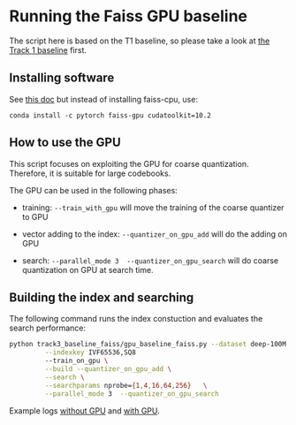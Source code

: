 # Running the Faiss GPU baseline

The script here is based on the T1 baseline, so please take a look at [the Track 1 baseline](../track1_baseline_faiss/README.md) first. 

## Installing software 

See [this doc](../track1_baseline_faiss/README.md#installing-software) but instead of installing faiss-cpu, use: 

```
conda install -c pytorch faiss-gpu cudatoolkit=10.2
```

## How to use the GPU

This script focuses on exploiting the GPU for coarse quantization. 
Therefore, it is suitable for large codebooks. 

The GPU can be used in the following phases: 

- training: `--train_with_gpu` will move the training of the coarse quantizer to GPU

- vector adding to the index: `--quantizer_on_gpu_add` will do the adding on GPU

- search: `--parallel_mode 3  --quantizer_on_gpu_search` will do coarse quantization on GPU at search time. 

## Building the index and searching 

The following command runs the index constuction and evaluates the search performance: 

```bash
python track3_baseline_faiss/gpu_baseline_faiss.py --dataset deep-100M \
         --indexkey IVF65536,SQ8 
         --train_on_gpu \
         --build --quantizer_on_gpu_add \
         --search \
         --searchparams nprobe={1,4,16,64,256}   \
         --parallel_mode 3  --quantizer_on_gpu_search
```

Example logs [without GPU](https://gist.github.com/mdouze/9e000be47c499f79aaec0166365ef654) and [with GPU](https://gist.github.com/mdouze/cd14c802b924299aa2a92db6e05df857).


